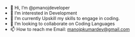 - 👋 Hi, I’m @pmanojdeveloper
- 👀 I’m interested in Development
- 🌱 I’m currently Upskill my skills to engage in coding.
- 💞️ I’m looking to collaborate on Coding Languages
- 📫 How to reach me  Email: manojpkumardev@gmail.com

<!---
pmanojdeveloper/pmanojdeveloper is a ✨ special ✨ repository because its `README.md` (this file) appears on your GitHub profile.
You can click the Preview link to take a look at your changes.
--->
